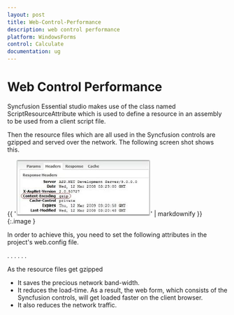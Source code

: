 ```yaml
---
layout: post
title: Web-Control-Performance
description: web control performance
platform: WindowsForms
control: Calculate
documentation: ug
---
```


# Web Control Performance

Syncfusion Essential studio makes use of the class named ScriptResourceAttribute which is used to define a resource in an assembly to be used from a client script file. 

Then the resource files which are all used in the Syncfusion controls are gzipped and served over the network. The following screen shot shows this.

{{ '![](Web-Control-Performance_images/Web-Control-Performance_img1.jpeg)' | markdownify }}
{:.image }


In order to achieve this, you need to set the following attributes in the project's web.config file.



<configuration system.web.extensions/>
. . .
<scripting>
<ScriptResourceHandler enableCompression="true" enableCaching="true" />
</scripting>
. . .
</system.web.extensions>



As the resource files get gzipped

* It saves the precious network band-width.
* It reduces the load-time. As a result, the web form, which consists of the Syncfusion controls, will get loaded faster on the client browser.
* It also reduces the network traffic.
